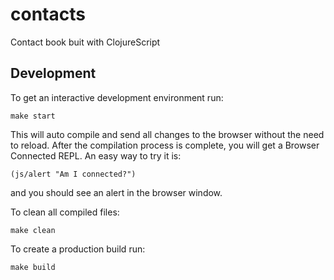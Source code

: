 # contacts

Contact book buit with ClojureScript

## Development

To get an interactive development environment run:

    make start

This will auto compile and send all changes to the browser without the
need to reload. After the compilation process is complete, you will
get a Browser Connected REPL. An easy way to try it is:

    (js/alert "Am I connected?")

and you should see an alert in the browser window.

To clean all compiled files:

    make clean

To create a production build run:

	make build

